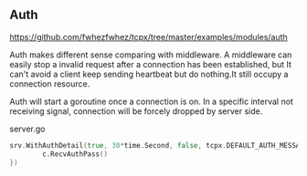 ## Auth
https://github.com/fwhezfwhez/tcpx/tree/master/examples/modules/auth

Auth makes different sense comparing with middleware. A middleware can easily stop a invalid request after a connection has been established, but It can't avoid a client keep sending heartbeat but do nothing.It still occupy a connection resource.

Auth will start a goroutine once a connection is on. In a specific interval not receiving signal, connection will be forcely dropped by server side.

server.go
```go
srv.WithAuthDetail(true, 30*time.Second, false, tcpx.DEFAULT_AUTH_MESSAGEID, func(c *tcpx.Context) {
		c.RecvAuthPass()
})
```
